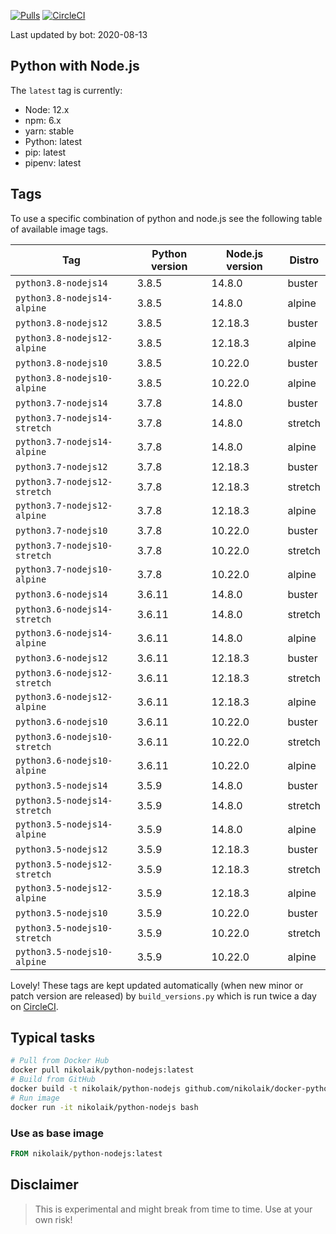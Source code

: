 [![Pulls](https://img.shields.io/docker/pulls/nikolaik/python-nodejs.svg?style=flat-square)](https://hub.docker.com/r/nikolaik/python-nodejs/)
[![CircleCI](https://img.shields.io/circleci/project/github/nikolaik/docker-python-nodejs.svg?style=flat-square)](https://circleci.com/gh/nikolaik/docker-python-nodejs)

Last updated by bot: 2020-08-13

## Python with Node.js
The `latest` tag is currently:

- Node: 12.x
- npm: 6.x
- yarn: stable
- Python: latest
- pip: latest
- pipenv: latest

## Tags
To use a specific combination of python and node.js see the following table of available image tags.

Tag | Python version | Node.js version | Distro
--- | --- | --- | ---
`python3.8-nodejs14` | 3.8.5 | 14.8.0 | buster
`python3.8-nodejs14-alpine` | 3.8.5 | 14.8.0 | alpine
`python3.8-nodejs12` | 3.8.5 | 12.18.3 | buster
`python3.8-nodejs12-alpine` | 3.8.5 | 12.18.3 | alpine
`python3.8-nodejs10` | 3.8.5 | 10.22.0 | buster
`python3.8-nodejs10-alpine` | 3.8.5 | 10.22.0 | alpine
`python3.7-nodejs14` | 3.7.8 | 14.8.0 | buster
`python3.7-nodejs14-stretch` | 3.7.8 | 14.8.0 | stretch
`python3.7-nodejs14-alpine` | 3.7.8 | 14.8.0 | alpine
`python3.7-nodejs12` | 3.7.8 | 12.18.3 | buster
`python3.7-nodejs12-stretch` | 3.7.8 | 12.18.3 | stretch
`python3.7-nodejs12-alpine` | 3.7.8 | 12.18.3 | alpine
`python3.7-nodejs10` | 3.7.8 | 10.22.0 | buster
`python3.7-nodejs10-stretch` | 3.7.8 | 10.22.0 | stretch
`python3.7-nodejs10-alpine` | 3.7.8 | 10.22.0 | alpine
`python3.6-nodejs14` | 3.6.11 | 14.8.0 | buster
`python3.6-nodejs14-stretch` | 3.6.11 | 14.8.0 | stretch
`python3.6-nodejs14-alpine` | 3.6.11 | 14.8.0 | alpine
`python3.6-nodejs12` | 3.6.11 | 12.18.3 | buster
`python3.6-nodejs12-stretch` | 3.6.11 | 12.18.3 | stretch
`python3.6-nodejs12-alpine` | 3.6.11 | 12.18.3 | alpine
`python3.6-nodejs10` | 3.6.11 | 10.22.0 | buster
`python3.6-nodejs10-stretch` | 3.6.11 | 10.22.0 | stretch
`python3.6-nodejs10-alpine` | 3.6.11 | 10.22.0 | alpine
`python3.5-nodejs14` | 3.5.9 | 14.8.0 | buster
`python3.5-nodejs14-stretch` | 3.5.9 | 14.8.0 | stretch
`python3.5-nodejs14-alpine` | 3.5.9 | 14.8.0 | alpine
`python3.5-nodejs12` | 3.5.9 | 12.18.3 | buster
`python3.5-nodejs12-stretch` | 3.5.9 | 12.18.3 | stretch
`python3.5-nodejs12-alpine` | 3.5.9 | 12.18.3 | alpine
`python3.5-nodejs10` | 3.5.9 | 10.22.0 | buster
`python3.5-nodejs10-stretch` | 3.5.9 | 10.22.0 | stretch
`python3.5-nodejs10-alpine` | 3.5.9 | 10.22.0 | alpine

Lovely! These tags are kept updated automatically (when new minor or patch version are released) by `build_versions.py` which is run twice a day on [CircleCI](https://circleci.com/gh/nikolaik/docker-python-nodejs).

## Typical tasks
```bash
# Pull from Docker Hub
docker pull nikolaik/python-nodejs:latest
# Build from GitHub
docker build -t nikolaik/python-nodejs github.com/nikolaik/docker-python-nodejs
# Run image
docker run -it nikolaik/python-nodejs bash
```

### Use as base image
```Dockerfile
FROM nikolaik/python-nodejs:latest
```

## Disclaimer
> This is experimental and might break from time to time. Use at your own risk!
